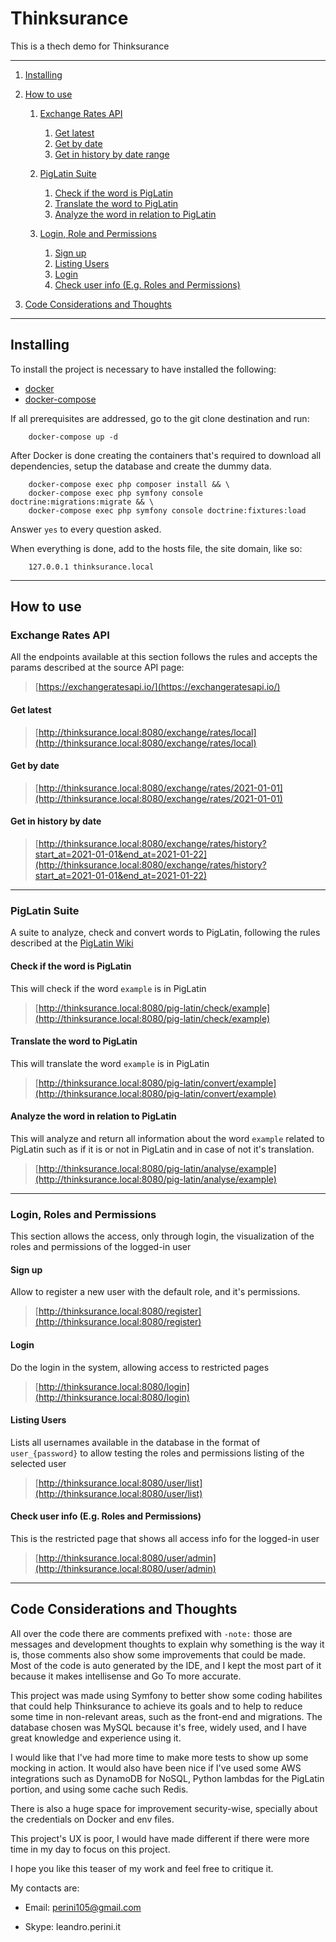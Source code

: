 # Thinksurance

This is a thech demo for Thinksurance

---

1. [Installing](#installing)

1. [How to use](#how-to-use)

    1. [Exchange Rates API](#exchange_rates_api)
        1. [Get latest](#get_latest)
        1. [Get by date](#get_by_date)
        1. [Get in history by date range](#get_in_history)

    1. [PigLatin Suite](#piglatin_suite)
        1. [Check if the word is PigLatin](#check_the_word)
        1. [Translate the word to PigLatin](#translate_the_word)
        1. [Analyze the word in relation to PigLatin](#analyze_the_word)

    1. [Login, Role and Permissions](#login_role_permissions)
        1. [Sign up](#sign_up)
        1. [Listing Users](#list_users)
        1. [Login](#login)
        1. [Check user info (E.g. Roles and Permissions)](#check_user_info)

1. [Code Considerations and Thoughts](#considerations)

---

## <a id="installing"></a>Installing

To install the project is necessary to have installed the following:

- [docker](https://docs.docker.com/get-docker/)
- [docker-compose](https://docs.docker.com/compose/install/)

If all prerequisites are addressed, go to the git clone destination and run:

```
    docker-compose up -d
```

After Docker is done creating the containers that's required to download all dependencies, setup the database and create
the dummy data.

```
    docker-compose exec php composer install && \
    docker-compose exec php symfony console doctrine:migrations:migrate && \
    docker-compose exec php symfony console doctrine:fixtures:load
```

Answer `yes` to every question asked.

When everything is done, add to the hosts file, the site domain, like so:

```
    127.0.0.1 thinksurance.local
```

---

## <a id="how_to_use"></a>How to use

### <a id="exchange_rates_api"></a>Exchange Rates API

All the endpoints available at this section follows the rules and accepts the params described at the source API page:

> [https://exchangeratesapi.io/](https://exchangeratesapi.io/)

#### <a id="get_latest"></a>Get latest

> [http://thinksurance.local:8080/exchange/rates/local](http://thinksurance.local:8080/exchange/rates/local)

#### <a id="get_by_date"></a>Get by date

> [http://thinksurance.local:8080/exchange/rates/2021-01-01](http://thinksurance.local:8080/exchange/rates/2021-01-01)

#### <a id="get_in_history"></a>Get in history by date

> [http://thinksurance.local:8080/exchange/rates/history?start_at=2021-01-01&end_at=2021-01-22](http://thinksurance.local:8080/exchange/rates/history?start_at=2021-01-01&end_at=2021-01-22)

---

### <a id="piglatin_suite"></a>PigLatin Suite

A suite to analyze, check and convert words to PigLatin, following the rules described at
the [PigLatin Wiki](https://en.wikipedia.org/wiki/Pig_Latin)

#### <a id="get_in_history"></a>Check if the word is PigLatin

This will check if the word `example` is in PigLatin

> [http://thinksurance.local:8080/pig-latin/check/example](http://thinksurance.local:8080/pig-latin/check/example)

#### <a id="translate_the_word"></a>Translate the word to PigLatin

This will translate the word `example` is in PigLatin

> [http://thinksurance.local:8080/pig-latin/convert/example](http://thinksurance.local:8080/pig-latin/convert/example)

#### <a id="analyze_the_word"></a>Analyze the word in relation to PigLatin

This will analyze and return all information about the word `example` related to PigLatin such as if it is or not in
PigLatin and in case of not it's translation.

> [http://thinksurance.local:8080/pig-latin/analyse/example](http://thinksurance.local:8080/pig-latin/analyse/example)

---

### <a id="login_role_permissions"></a>Login, Roles and Permissions
    
This section allows the access, only through login, the visualization of the roles and permissions of the logged-in user

#### <a id="sign_up"></a>Sign up

Allow to register a new user with the default role, and it's permissions.

> [http://thinksurance.local:8080/register](http://thinksurance.local:8080/register)

#### <a id="login"></a>Login

Do the login in the system, allowing access to restricted pages

> [http://thinksurance.local:8080/login](http://thinksurance.local:8080/login)

#### <a id="list_users"></a>Listing Users

Lists all usernames available in the database in the format of `user_{password}` to allow testing the roles and permissions listing of the selected user

> [http://thinksurance.local:8080/user/list](http://thinksurance.local:8080/user/list)

#### <a id="check_user_info"></a>Check user info (E.g. Roles and Permissions)

This is the restricted page that shows all access info for the logged-in user

> [http://thinksurance.local:8080/user/admin](http://thinksurance.local:8080/user/admin)

---

## <a id="considerations"></a>Code Considerations and Thoughts

All over the code there are comments prefixed with `-note:` those are messages and development thoughts to explain why something is the way it is, those comments also show some improvements that could be made. Most of the code is auto generated by the IDE, and I kept the most part of it because it makes intellisense and Go To more accurate.

This project was made using Symfony to better show some coding habilites that could help Thinksurance  to achieve its goals and to help to reduce some time in non-relevant areas, such as the front-end and migrations. The database chosen was MySQL because it's free, widely used, and I have great knowledge and experience using it. 

I would like that I've had more time to make more tests to show up some mocking in action. It would also have been nice if I've used some AWS integrations such as DynamoDB for NoSQL, Python lambdas for the PigLatin portion, and using some cache such Redis.

There is also a huge space for improvement security-wise, specially about the credentials on Docker and env files.

This project's UX is poor, I would have made different if there were more time in my day to focus on this project.

I hope you like this teaser of my work and feel free to critique it.

My contacts are:

 - Email: perini105@gmail.com
   
 - Skype: leandro.perini.it

